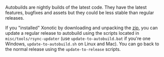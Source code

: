 Autobuilds are nightly builds of the latest code. They have the latest features, bugfixes and assets but they could be less stable than regular releases.

If you "installed" Xonotic by downloading and unpacking the [zip](http://xonotic.org/download/), you can update a regular release to autobuild using the scripts located in `misc/tools/rsync-updater` (use `update-to-autobuild.bat` if you're one Windows, `update-to-autobuild.sh` on Linux and Mac). You can go back to the normal release using the `update-to-release` scripts.
